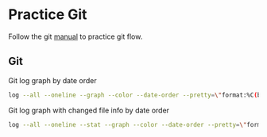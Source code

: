 # Practice Git

Follow the git [manual](https://git-scm.com/book/en/v2) to practice git flow. 

## Git 

Git log graph by date order

```sh
log --all --oneline --graph --color --date-order --pretty=\"format:%C(black)%S%Creset%C(auto)%d%n%C(black)%an%Creset %C(dim black)(%cr %cd)%Creset %C(dim red)%h%Creset %n %C(black)%s%Creset %n\"
```

Git log graph with changed file info by date order 

```sh
log --all --oneline --stat --graph --color --date-order --pretty=\"format:%C(yellow)%S%Creset %C(auto)%d %n%C(white)%an%Creset %C(dim white)(%cr %cd)%Creset %C(dim red)%h%Creset%n%s%n%n%b\"
```

